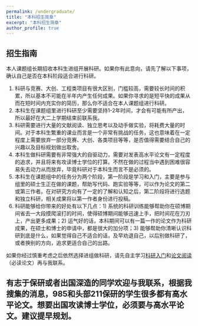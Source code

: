 ```yaml
---
permalink: /undergraduate/
title: "本科招生简章"
excerpt: "本科招生简章"
author_profile: true
---
```


## 招生指南

本人课题组长期招收本科生进组开展科研。如果你有此意向，请先了解以下事项，确认自己是否在本科阶段适合进行科研。

1. 科研与竞赛、大创、工程类项目有很大区别，门槛较高，需要较长时间的积累，所以基本不可能在半年内产生任何成果。如果你寻求的是短平快的成果从而在短时间内充实你的简历，那么你不适合在本人课题组进行科研。
2. 本科生在课题组里进行科研至少需要坚持1-2年时间，才会有可能有所产出，所以最好在大二上学期结束前联系我。
3. 科研需要进行大量的文献阅读、独立思考以及动手做实验，将耗费大量的时间。对于本科生繁重的课业而言是一个非常有挑战的任务，这也意味着在一定程度上需要放弃一部分竞赛、大创、各类项目等等，是否值得需要结合自己的兴趣以及目标规划做出取舍。
4. 本科生做科研需要有非常强大的自驱动力，需要对发表高水平论文有一定程度的追求，并且将来有攻读博士学位的打算。不然在做的过程当中遇到困难很容易失去动力从而放弃，毕竟科研对于本科生而言不是必须的。
5. 本科生在课题组中的任务分为两个阶段，第一阶段是学习和入门，主要是参与组里的硕士生正在做的课题，帮助写代码、跑实验等等，可以作为论文的第二或第三作者。在对研究方向有了一定的了解和认知之后，第二阶段将进行选题和独立科研，相关成果将以第一作者身份进行投稿。
6. 科研能够给你带来的好处有以下几点：1) 系统的科研训练能够帮助你在硕博期间省去一大段摸爬滚打的时间，使得硕博期间能够迅速上手，把时间花在刀刃上，产出更多成果；2) 运气好的话，本科期间可以有一篇一作的论文作为科研成果，在硕士和博士的申请中，都是很大的加分项；3) 能够帮助你清晰认识科研到底是什么，如果觉得自己不适合的话，及早劝退自己，以后别做科研了，或者换别的方向，追求更适合自己的出路。

如果你经过慎重考虑之后依然选择进组做科研，请先自主学习[科研入门](http://itachjw.github.io/research_start)和[论文阅读](http://itachjw.github.io/paper_reading)（必读论文）再与我联系。

## 有志于保研或者出国深造的同学欢迎与我联系，根据我搜集的消息，985和头部211保研的学生很多都有高水平论文。想要出国攻读博士学位，必须要与高水平论文。建议提早规划。
